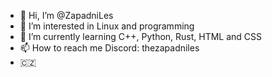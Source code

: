 - 👋 Hi, I’m @ZapadniLes
- 👀 I’m interested in Linux and programming
- 🌱 I’m currently learning C++, Python, Rust, HTML and CSS
- 📫 How to reach me Discord: thezapadniles
- 🇨🇿
